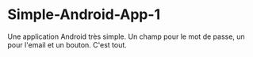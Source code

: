 # Simple-Android-App-1

Une application Android très simple. Un champ pour le mot de passe, un pour l'email et un bouton. C'est tout.
